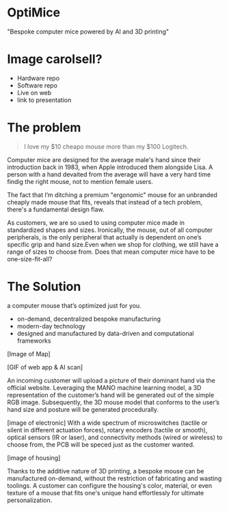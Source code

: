 # OptiMice

"Bespoke computer mice powered by AI and 3D printing"

# Image carolsell?

- Hardware repo
- Software repo
- Live on web
- link to presentation

# The problem

> I love my $10 cheapo mouse more than my $100 Logitech.

Computer mice are designed for the average male's hand since their introduction back in 1983, when Apple introduced them alongside Lisa. A person with a hand devaited from the average will have a very hard time findig the right mouse, not to mention female users.

The fact that I’m ditching a premium "ergonomic" mouse for an unbranded cheaply made mouse that fits, reveals that instead of a tech problem, there's a fundamental design flaw.

As customers, we are so used to using computer mice made in standardized shapes and sizes. Ironically, the mouse, out of all computer peripherals, is the only peripheral that actually is dependent on one’s specific grip and hand size.Even when we shop for clothing, we still have a range of sizes to choose from. Does that mean computer mice have to be one-size-fit-all?

# The Solution

a computer mouse that’s optimized just for you.

- on-demand, decentralized bespoke manufacturing
- modern-day technology
- designed and manufactured by data-driven and computational frameworks

[Image of Map]

[GIF of web app & AI scan]

An incoming customer will upload a picture of their dominant hand via the official website. Leveraging the MANO machine learning model, a 3D representation of the customer’s hand will be generated out of the simple RGB image. Subsequently, the 3D mouse model that conforms to the user’s hand size and posture will be generated procedurally.

[image of electronic]
With a wide spectrum of microswitches (tactile or silent in different actuation forces), rotary encoders (tactile or smooth), optical sensors (IR or laser), and connectivity methods (wired or wireless) to choose from, the PCB will be speced just as the customer wanted.

[image of housing]

Thanks to the additive nature of 3D printing, a bespoke mouse can be manufactured on-demand, without the restriction of fabricating and wasting toolings. A customer can configure the housing's color, material, or even texture of a mouse that fits one's unique hand effortlessly for ultimate personalization.
